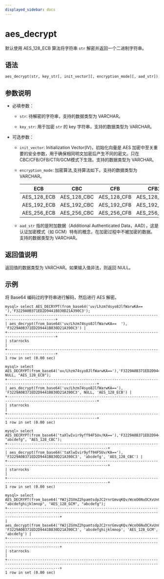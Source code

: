 ```yaml
---
displayed_sidebar: docs
---
```


# aes_decrypt



默认使用 AES_128_ECB 算法将字符串 `str` 解密并返回一个二进制字符串。

## 语法

```Haskell
aes_decrypt(str, key_str[, init_vector][, encryption_mode][, aad_str]);
```

## 参数说明

- 必填参数：

   - `str`: 待解密的字符串，支持的数据类型为 VARCHAR。

   - `key_str`: 用于加密 `str` 的 key 字符串，支持的数据类型为 VARCHAR。
- 可选参数：
    - `init_vector`: Initialization Vector(IV)，初始化向量是 AES 加密中至关重要的安全参数，用于确保相同明文加密后产生不同的密文。只在СВС/CFB/OFB/CTR/GCM模式下生效。支持的数据类型为 VARCHAR。
    - `encryption_mode`: 加密算法,支持算法如下。支持的数据类型为 VARCHAR。

        | ECB         | CBC         | CFB         | CFB1        | CFB8        | CFB128        | OFB         | CTR       | GCM        |
        |-------------|-------------|-------------|-------------|-------------|---------------|-------------|-----------|------------|
        | AES_128_ECB | AES_128_CBC | AES_128_CFB | AES_128_CFB1| AES_128_CFB8| AES_128_CFB128| AES_128_OFB| AES_128_CTR| AES_128_GCM|
        | AES_192_ECB | AES_192_CBC | AES_192_CFB | AES_192_CFB1| AES_192_CFB8| AES_192_CFB128| AES_192_OFB| AES_192_CTR| AES_192_GCM|
        | AES_256_ECB | AES_256_CBC | AES_256_CFB | AES_256_CFB1| AES_256_CFB8| AES_256_CFB128| AES_256_OFB| AES_256_CTR| AES_256_GCM|
    - `aad_str` 指的是附加数据（Additional Authenticated Data，AAD），这是认证加密模式（如 GCM）特有的概念，在加密过程中不被加密的数据。支持的数据类型为 VARCHAR。

## 返回值说明

返回值的数据类型为 VARCHAR。如果输入值非法，则返回 NULL。

## 示例

将 Base64 编码过的字符串进行解码，然后进行 AES 解密。

```Plain Text
mysql> select AES_DECRYPT(from_base64('uv/Lhzm74syo8JlfWarwKA==  '),'F3229A0B371ED2D9441B830D21A390C3');
+--------------------------------------------------------------------------------------------+
| aes_decrypt(from_base64('uv/Lhzm74syo8JlfWarwKA==  '), 'F3229A0B371ED2D9441B830D21A390C3') |
+--------------------------------------------------------------------------------------------+
| starrocks                                                                                  |
+--------------------------------------------------------------------------------------------+
1 row in set (0.00 sec)
```
```
mysql> select AES_DECRYPT(from_base64('uv/Lhzm74syo8JlfWarwKA=='),'F3229A0B371ED2D9441B830D21A390C3', NULL, "AES_128_ECB");
+---------------------------------------------------------------------------------------------------------------+
| aes_decrypt(from_base64('uv/Lhzm74syo8JlfWarwKA=='), 'F3229A0B371ED2D9441B830D21A390C3', NULL, 'AES_128_ECB') |
+---------------------------------------------------------------------------------------------------------------+
| starrocks                                                                                                     |
+---------------------------------------------------------------------------------------------------------------+
1 row in set (0.00 sec)
```
```
mysql> select AES_DECRYPT(from_base64('taXlwIvir9yff94F5Uv/KA=='),'F3229A0B371ED2D9441B830D21A390C3', "abcdefg", "AES_128_CBC");
+--------------------------------------------------------------------------------------------------------------------+
| aes_decrypt(from_base64('taXlwIvir9yff94F5Uv/KA=='), 'F3229A0B371ED2D9441B830D21A390C3', 'abcdefg', 'AES_128_CBC') |
+--------------------------------------------------------------------------------------------------------------------+
| starrocks                                                                                                          |
+--------------------------------------------------------------------------------------------------------------------+
1 row in set (0.00 sec)
```
```
mysql> select AES_DECRYPT(from_base64('YWJjZGVmZ2hpamtsdpJC2rnrGmvqKQv/WcoO6NuOCXvUnC8pCw=='),'F3229A0B371ED2D9441B830D21A390C3', "abcdefghijklmnop", "AES_128_GCM", "abcdefg");
+--------------------------------------------------------------------------------------------------------------------------------------------------------------------+
| aes_decrypt(from_base64('YWJjZGVmZ2hpamtsdpJC2rnrGmvqKQv/WcoO6NuOCXvUnC8pCw=='), 'F3229A0B371ED2D9441B830D21A390C3', 'abcdefghijklmnop', 'AES_128_GCM', 'abcdefg') |
+--------------------------------------------------------------------------------------------------------------------------------------------------------------------+
| starrocks                                                                                                                                                          |
+--------------------------------------------------------------------------------------------------------------------------------------------------------------------+
1 row in set (0.00 sec)
```